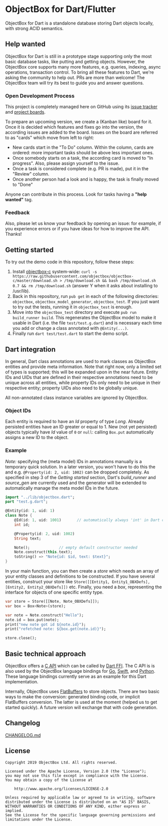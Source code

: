 ObjectBox for Dart/Flutter
==========================
ObjectBox for Dart is a standalone database storing Dart objects locally, with strong ACID semantics.

Help wanted
-----------
ObjectBox for Dart is still in a prototype stage supporting only the most basic database tasks, like putting and getting objects.
However, the ObjectBox core supports many more features, e.g. queries, indexing, async operations, transaction control.
To bring all these features to Dart, we're asking the community to help out. PRs are more than welcome!
The ObjectBox team will try its best to guide you and answer questions. 

### Open Development Process

This project is completely managed here on GitHub using its [issue tracker](https://github.com/objectbox/objectbox-dart/issues) and [project boards](https://github.com/objectbox/objectbox-dart/projects).

To prepare an upcoming version, we create a (Kanban like) board for it.
Once it is decided which features and fixes go into the version, the according issues are added to the board.
Issues on the board are referred to as "cards" which move from left to right:

* New cards start in the "To Do" column.
  Within the column, cards are ordered: more important tasks should be above less important ones.  
* Once somebody starts on a task, the according card is moved to "In progress".
  Also, please assign yourself to the issue.
* Once a task is considered complete (e.g. PR is made), put it in the "Review" column.
* Once another person had a look and is happy, the task is finally moved to "Done"
 
Anyone can contribute in this process. Look for tasks having a **"help wanted"** tag.

### Feedback

Also, please let us know your feedback by opening an issue:
for example, if you experience errors or if you have ideas for how to improve the API.
Thanks!

Getting started
---------------
To try out the demo code in this repository, follow these steps:

1. Install [objectbox-c](https://github.com/objectbox/objectbox-c) system-wide: `curl -s https://raw.githubusercontent.com/objectbox/objectbox-c/master/download.sh > /tmp/download.sh && bash /tmp/download.sh 0.7 && rm /tmp/download.sh` (answer Y when it asks about installing to /usr/lib).
2. Back in this repository, run `pub get` in each of the following directories: `objectbox`, `objectbox_model_generator`, `objectbox_test`. If you just want to try out the tests, running it in `objectbox_test` is enough.
3. Move into the `objectbox_test` directory and execute `pub run build_runner build`. This regenerates the ObjectBox model to make it usable in Dart (i.e. the file `test/test.g.dart`) and is necessary each time you add or change a class annotated with `@Entity(...)`.
4. Finally run `dart test/test.dart` to start the demo script.

Dart integration
----------------
In general, Dart class annotations are used to mark classes as ObjectBox entities and provide meta information.
Note that right now, only a limited set of types is supported; this will be expanded upon in the near future.
Entity IDs and UIDs that are defined in their respective annotations need to be unique across all entities, while property IDs only need to be unique in their respective entity; property UIDs also need to be globally unique.

All non-annotated class instance variables are ignored by ObjectBox.

### Object IDs

Each entity is required to have an _Id_ property of type _Long_.
Already persisted entities have an ID greater or equal to 1.
New (not yet persisted) objects typically have _Id_ value of `0` or `null`: calling `Box.put` automatically assigns a new ID to the object.

### Example

*Note:* specifying the (meta model) IDs in annotations manually is a temporary quick solution.
In a later version, you won't have to do this the and e.g. `@Property(id: 2, uid: 1002)` can be dropped completely.
As specified in step 3 of the _Getting started_ section, Dart's _build\_runner_ and _source\_gen_ are currently used and the generator will be extended to automatically manage the meta model IDs in the future.

```dart
import "../lib/objectbox.dart";
part "test.g.dart";

@Entity(id: 1, uid: 1)
class Note {
    @Id(id: 1, uid: 1001)       // automatically always 'int' in Dart code and 'Long' in ObjectBox
    int id;

    @Property(id: 2, uid: 1002)
    String text;

    Note();             // empty default constructor needed
    Note.construct(this.text);
    toString() => "Note{id: $id, text: $text}";
}
```

In your main function, you can then create a _store_ which needs an array of your entity classes and definitions to be constructed. If you have several entities, construct your store like `Store([[Entity1, Entity1_OBXDefs], [Entity2, Entity2_OBXDefs]])` etc.
Finally, you need a _box_, representing the interface for objects of one specific entity type.

```dart
var store = Store([[Note, Note_OBXDefs]]);
var box = Box<Note>(store);

var note = Note.construct("Hello");
note.id = box.put(note);
print("new note got id ${note.id}");
print("refetched note: ${box.get(note.id)}");

store.close();
```

Basic technical approach
------------------------
ObjectBox offers a [C API](https://github.com/objectbox/objectbox-c) which can be called by [Dart FFI](https://dart.dev/server/c-interop).
The C API is is also used by the ObjectBox language bindings for [Go](https://github.com/objectbox/objectbox-go), [Swift](https://github.com/objectbox/objectbox-swift), and [Python](https://github.com/objectbox/objectbox-python).
These language bindings currently serve as an example for this Dart implementation.

Internally, ObjectBox uses [FlatBuffers](https://google.github.io/flatbuffers/) to store objects.
There are two basic ways to make the conversion: generated binding code, or implicit FlatBuffers conversion.
The latter is used at the moment (helped us to get started quickly).
A future version will exchange that with code generation.  

Changelog
---------
[CHANGELOG.md](CHANGELOG.md)

License
-------
    Copyright 2019 ObjectBox Ltd. All rights reserved.
    
    Licensed under the Apache License, Version 2.0 (the "License");
    you may not use this file except in compliance with the License.
    You may obtain a copy of the License at
    
        http://www.apache.org/licenses/LICENSE-2.0
    
    Unless required by applicable law or agreed to in writing, software
    distributed under the License is distributed on an "AS IS" BASIS,
    WITHOUT WARRANTIES OR CONDITIONS OF ANY KIND, either express or implied.
    See the License for the specific language governing permissions and
    limitations under the License.

